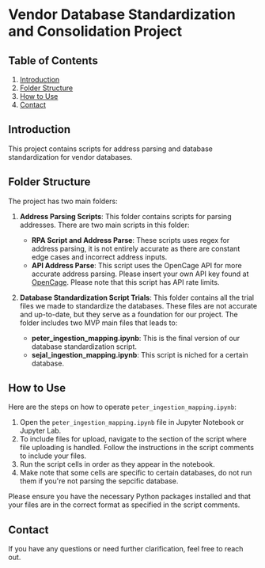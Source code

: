 # Vendor Database Standardization and Consolidation Project

## Table of Contents
1. [Introduction](#Introduction)
2. [Folder Structure](#Folder-Structure)
4. [How to Use](#How-to-Use)
5. [Contact](#Contact)

## Introduction
This project contains scripts for address parsing and database standardization for vendor databases.

## Folder Structure
The project has two main folders:

1. **Address Parsing Scripts**: This folder contains scripts for parsing addresses. There are two main scripts in this folder:
    - **RPA Script and Address Parse**: These scripts uses regex for address parsing, it is not entirely accurate as there are constant edge cases and incorrect address inputs.
    - **API Address Parse**: This script uses the OpenCage API for more accurate address parsing. Please insert your own API key found at [OpenCage](https://opencagedata.com/api#quickstart). Please note that this script has API rate limits.

2. **Database Standardization Script Trials**: This folder contains all the trial files we made to standardize the databases. These files are not accurate and up-to-date, but they serve as a foundation for our project. The folder includes two MVP main files that leads to:
    - **peter_ingestion_mapping.ipynb**: This is the final version of our database standardization script.
    - **sejal_ingestion_mapping.ipynb**: This script is niched for a certain database.

## How to Use
Here are the steps on how to operate `peter_ingestion_mapping.ipynb`:

1. Open the `peter_ingestion_mapping.ipynb` file in Jupyter Notebook or Jupyter Lab.
2. To include files for upload, navigate to the section of the script where file uploading is handled. Follow the instructions in the script comments to include your files.
3. Run the script cells in order as they appear in the notebook.
4. Make note that some cells are specific to certain databases, do not run them if you're not parsing the sepcific database.

Please ensure you have the necessary Python packages installed and that your files are in the correct format as specified in the script comments.

## Contact
If you have any questions or need further clarification, feel free to reach out.

